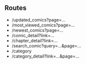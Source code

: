 ## Routes
* /updated_comics?page=...
* /most_viewed_comics?page=...
* /newest_comics?page=...
* /comic_detail?link=...
* /chapter_detail?link=...
* /search_comic?query=...&page=...
* /category
* /category_detail?link=...&page=...
